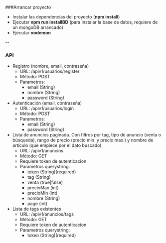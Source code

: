 ###Arrancar proyecto

* Instalar las dependencias del proyecto (**npm install**)
* Ejecutar **npm run installBD** (para instalar la base de datos, requiere de un mongoDB arrancado)
* Ejecutar **nodemon**

-- 

### API

- Registro (nombre, email, contraseña)
	- URL: /apiv1/usuarios/register
	- Método: POST
	- Parametros: 
		- email (String)
		- nombre (String)
		- password (String)- Autenticación (email, contraseña)
	- URL: /apiv1/usuarios/login
	- Método: POST
	- Parametros:
		- email (String)
		- password (String)
- Lista de anuncios paginada. Con filtros por tag, tipo de anuncio (venta o búsqueda), rango de precio (precio min. y precio max.) y nombre de artículo (que empiece por el dato buscado)
	- URL: /apiv1/anuncios
	- Método: GET
	- Requiere token de autenticacion
	- Parametros querystring:
		- token (String)(required)
		- tag (String)
		- venta (true|false)
		- precioMax (int)
		- precioMin (int)
		- nombre (String)
		- page (int)- Lista de tags existentes
	- URL: /apiv1/anuncios/tags
	- Método: GET
	- Requiere token de autenticacion
	- Parametros querystring:
		- token (String)(required)